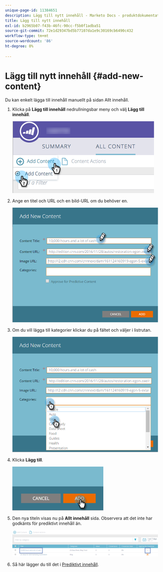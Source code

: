 ```yaml
---
unique-page-id: 11384651
description: Lägg till nytt innehåll - Marketo Docs - produktdokumentation
title: Lägg till nytt innehåll
exl-id: b2965b07-f43b-46fc-90cc-f5b0f1adba51
source-git-commit: 72e1d29347bd5b77107da1e9c30169cb6490c432
workflow-type: tm+mt
source-wordcount: '86'
ht-degree: 0%

---
```


# Lägg till nytt innehåll {#add-new-content}

Du kan enkelt lägga till innehåll manuellt på sidan Allt innehåll.

1. Klicka på **Lägg till innehåll** nedrullningsbar meny och välj **Lägg till innehåll**.

   ![](assets/image2017-10-3-8-3a54-3a9.png)

1. Ange en titel och URL och en bild-URL om du behöver en.

   ![](assets/add-new-content-updated-pencils.png)

1. Om du vill lägga till kategorier klickar du på fältet och väljer i listrutan.

   ![](assets/add-new-content-categories-updated-hands.png)

1. Klicka **Lägg till**.

   ![](assets/all-content-add-hand.png)

1. Den nya titeln visas nu på **Allt innehåll** sida. Observera att det inte har godkänts för prediktivt innehåll än.

   ![](assets/image2017-10-3-8-3a55-3a21.png)

1. Så här lägger du till det i [Prediktivt innehåll](/help/marketo/product-docs/predictive-content/working-with-all-content/approve-a-title-for-predictive-content.md).
